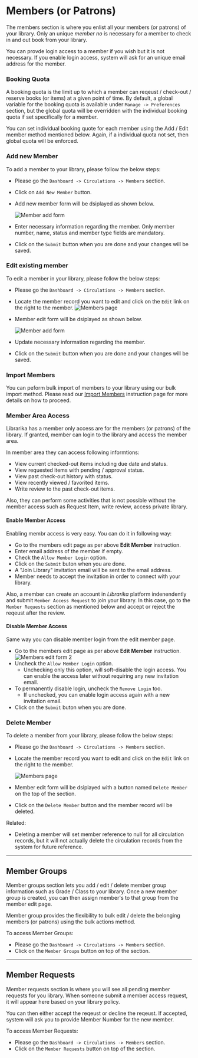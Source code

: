 # Members (or Patrons)

The members section is where you enlist all your members (or patrons) of your library. Only an unique _member no_ is necessary for a member to check in and out book from your library.

You can provde login access to a member if you wish but it is not necessary. If you enable login access, system will ask for an unique email address for the member.

### Booking Quota

A booking quota is the limit up to which a member can reqeust / check-out / reserve books (or items) at a given point of time. By default, a global variable for the booking quota is available under `Manage -> Preferences` section, but the global quota will be overridden with the individual booking quota if set specifically for a member.

You can set individual booking quote for each member using the Add / Edit member method mentioned below. Again, if a individual quota not set, then global quota will be enforced.

### Add new Member

To add a member to your library, please follow the below steps:

* Please go the `Dashboard -> Circulations -> Members` section.

* Click on `Add New Member` button.
* Add new member form will be dsiplayed as shown below.

	![Member add form](img/member-add-form.png)

* Enter necessary information regarding the member. Only member number, name, status and member type fields are mandatory.
* Click on the `Submit` button when you are done and your changes will be saved.

### Edit existing member

To edit a member in your library, please follow the below steps:

* Please go the `Dashboard -> Circulations -> Members` section.

* Locate the member record you want to edit and click on the `Edit` link on the right to the member.
	![Members page](img/members-page.png)
* Member edit form will be dsiplayed as shown below.

	![Member add form](img/member-edit-form.png)

* Update necessary information regarding the member.
* Click on the `Submit` button when you are done and your changes will be saved.



### Import Members

You can peform bulk import of members to your library using our bulk import method. Please read our [Import Members][member_bulk_import] instruction page for more details on how to proceed.

### Member Area Access

Librarika has a member only access are for the members (or patrons) of the library. If granted, member can login to the library and access the member area.

In member area they can access following informtions:

* View current checked-out items including due date and status.
* View requested items with pending / approval status.
* View past check-out history with status. 
* View recently viewed / favorited items.
* Write review to the past check-out items.

Also, they can perform some activities that is not possible without the member access such as Request Item, write review, access private library.

#### Enable Member Access

Enabling membr access is very easy. You can do it in following way:

* Go to the members edit page as per above **Edit Member** instruction.
* Enter email address of the member if empty.
* Check the `Allow Member Login` option.
* Click on the `Submit` buton when you are done.
* A "Join Library" invitation email will be sent to the email address.
* Member needs to accept the invitation in order to connect with your library.

Also, a member can create an account in *Librarika* platform indenendently and submit `Member Access Request` to join your library. In this case, go to the `Member Requests` section as mentioned below and accept or reject the reqeust after the review.

#### Disable Member Access

Same way you can disable member login from the edit member page. 

* Go to the members edit page as per above **Edit Member** instruction.
	![Members edit form 2](img/member-disable-login.png)
* Uncheck the `Allow Member Login` option. 
	* Unchecking only this option, will soft-disable the login access. You can enable the access later without requiring any new invitation email.
* To permanently disable login, uncheck the `Remove Login` too.
	* If unchecked, you can enable login access again with a new invitation email. 
* Click on the `Submit` buton when you are done.

### Delete Member

To delete a member from your library, please follow the below steps:

* Please go the `Dashboard -> Circulations -> Members` section.

* Locate the member record you want to edit and click on the `Edit` link on the right to the member.

	![Members page](img/members-page.png)

* Member edit form will be dsiplayed with a button named `Delete Member` on the top of the section.
* Click on the `Delete Member` button and the member record will be deleted.

Related:

* Deleting a member will set member reference to null for all circulation records, but it will not actually delete the circulation records from the system for future reference.

---

## Member Groups

Member groups section lets you add / edit / delete member group information such as Grade / Class to your library. Once a new member group is created, you can then assign member's to that group from the member edit page.

Member group provides the flexibility to bulk edit / delete the belonging members (or patrons) using the bulk actions method.

To access Member Groups:

* Please go the `Dashboard -> Circulations -> Members` section.
* Click on the `Member Groups` button on top of the section.


---

## Member Requests

Member requests section is where you will see all pending member requests for you library. When someone submit a member access request, it will appear here based on your library policy.

You can then either accept the reqeust or decline the reqeust. If accepted, system will ask you to provide Member Number for the new member.

To access Member Requests:

* Please go the `Dashboard -> Circulations -> Members` section.
* Click on the `Member Requests` button on top of the section.

[member_bulk_import]: https://librarika.com/spages/import-members "Bulk Import of Members"